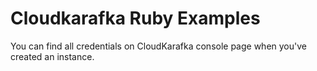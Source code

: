 # Cloudkarafka Ruby Examples
You can find all credentials on CloudKarafka console page when you've created an instance.
